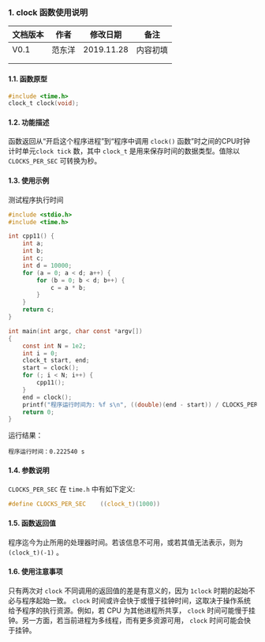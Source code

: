 ### 1. clock  函数使用说明





| 文档版本 | 作者   | 修改日期   | 备注     |
| -------- | ------ | ---------- | -------- |
| V0.1     | 范东洋 | 2019.11.28 | 内容初填 |
|          |        |            |          |
|          |        |            |          |





#### 1.1. 函数原型

```c
#include <time.h>
clock_t clock(void);
```



#### 1.2. 功能描述

 函数返回从“开启这个程序进程”到“程序中调用 `clock()` 函数”时之间的CPU时钟计时单元`clock tick` 数，其中 `clock_t` 是用来保存时间的数据类型。值除以 `CLOCKS_PER_SEC`  可转换为秒。 





#### 1.3. 使用示例

测试程序执行时间

```c
#include <stdio.h>
#include <time.h>

int cpp11() {
    int a;
    int b;
    int c;
    int d = 10000;
    for (a = 0; a < d; a++) {
        for (b = 0; b < d; b++) {
            c = a * b;
        }
    }
    return c;
}

int main(int argc, char const *argv[])
{
    const int N = 1e2;
    int i = 0;
    clock_t start, end;
    start = clock();
    for (; i < N; i++) {
        cpp11();
    }
    end = clock();
    printf("程序运行时间为: %f s\n", ((double)(end - start)) / CLOCKS_PER_SEC / N);
    return 0;
}
```

运行结果：

```
程序运行时间：0.222540 s
```







#### 1.4. 参数说明

 `CLOCKS_PER_SEC` 在 `time.h` 中有如下定义: 

```c
#define CLOCKS_PER_SEC    ((clock_t)(1000))
```





#### 1.5. 函数返回值

 程序迄今为止所用的处理器时间。若该信息不可用，或若其值无法表示，则为 `(clock_t)(-1)` 。 







#### 1.6. 使用注意事项

只有两次对 `clock` 不同调用的返回值的差是有意义的，因为 `1clock` 时期的起始不必与程序起始一致。 `clock` 时间或许会快于或慢于挂钟时间，这取决于操作系统给予程序的执行资源。例如，若 CPU 为其他进程所共享， `clock` 时间可能慢于挂钟。另一方面，若当前进程为多线程，而有更多资源可用， `clock` 时间可能会快于挂钟。 